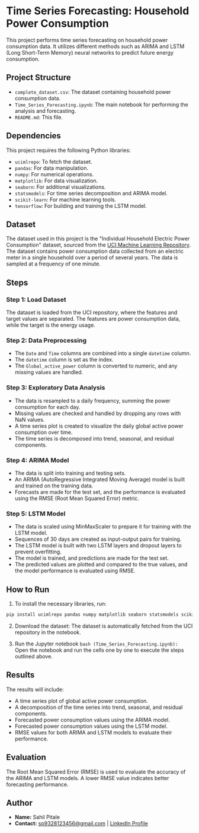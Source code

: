 # Time Series Forecasting: Household Power Consumption

This project performs time series forecasting on household power consumption data. It utilizes different methods such as ARIMA and LSTM (Long Short-Term Memory) neural networks to predict future energy consumption.

## Project Structure

- `complete_dataset.csv`: The dataset containing household power consumption data.
- `Time_Series_Forecasting.ipynb`: The main notebook for performing the analysis and forecasting.
- `README.md`: This file.

## Dependencies

This project requires the following Python libraries:

- `ucimlrepo`: To fetch the dataset.
- `pandas`: For data manipulation.
- `numpy`: For numerical operations.
- `matplotlib`: For data visualization.
- `seaborn`: For additional visualizations.
- `statsmodels`: For time series decomposition and ARIMA model.
- `scikit-learn`: For machine learning tools.
- `tensorflow`: For building and training the LSTM model.

## Dataset

The dataset used in this project is the "Individual Household Electric Power Consumption" dataset, sourced from the [UCI Machine Learning Repository](https://archive.ics.uci.edu/ml/datasets/Individual+household+electric+power+consumption). The dataset contains power consumption data collected from an electric meter in a single household over a period of several years. The data is sampled at a frequency of one minute.

## Steps

### Step 1: Load Dataset
The dataset is loaded from the UCI repository, where the features and target values are separated. The features are power consumption data, while the target is the energy usage.

### Step 2: Data Preprocessing
- The `Date` and `Time` columns are combined into a single `datetime` column.
- The `datetime` column is set as the index.
- The `Global_active_power` column is converted to numeric, and any missing values are handled.

### Step 3: Exploratory Data Analysis
- The data is resampled to a daily frequency, summing the power consumption for each day.
- Missing values are checked and handled by dropping any rows with NaN values.
- A time series plot is created to visualize the daily global active power consumption over time.
- The time series is decomposed into trend, seasonal, and residual components.

### Step 4: ARIMA Model
- The data is split into training and testing sets.
- An ARIMA (AutoRegressive Integrated Moving Average) model is built and trained on the training data.
- Forecasts are made for the test set, and the performance is evaluated using the RMSE (Root Mean Squared Error) metric.

### Step 5: LSTM Model
- The data is scaled using MinMaxScaler to prepare it for training with the LSTM model.
- Sequences of 30 days are created as input-output pairs for training.
- The LSTM model is built with two LSTM layers and dropout layers to prevent overfitting.
- The model is trained, and predictions are made for the test set.
- The predicted values are plotted and compared to the true values, and the model performance is evaluated using RMSE.

## How to Run
1. To install the necessary libraries, run:

```bash
pip install ucimlrepo pandas numpy matplotlib seaborn statsmodels scikit-learn tensorflow
```
2. Download the dataset:
The dataset is automatically fetched from the UCI repository in the notebook.

3. Run the Jupyter notebook ```bash (Time_Series_Forecasting.ipynb): ```
Open the notebook and run the cells one by one to execute the steps outlined above.

## Results
The results will include:

- A time series plot of global active power consumption.
- A decomposition of the time series into trend, seasonal, and residual components.
- Forecasted power consumption values using the ARIMA model.
- Forecasted power consumption values using the LSTM model.
- RMSE values for both ARIMA and LSTM models to evaluate their performance.

## Evaluation
The Root Mean Squared Error (RMSE) is used to evaluate the accuracy of the ARIMA and LSTM models. A lower RMSE value indicates better forecasting performance.

## Author
- **Name:** Sahil Pitale
- **Contact:** sp9328123456@gmail.com | [LinkedIn Profile](https://www.linkedin.com/in/sahil-pitale-56a5681bb/)
